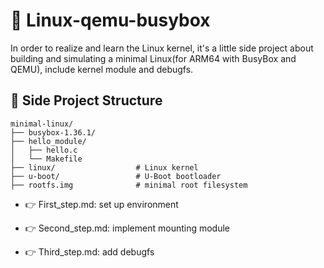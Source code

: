 # 🐧 Linux-qemu-busybox
In order to realize and learn the Linux kernel, it's a little side project about building and simulating a minimal Linux(for ARM64 with BusyBox and QEMU), include kernel module and debugfs.

## 📁 Side Project Structure

```text
minimal-linux/
├── busybox-1.36.1/
├── hello_module/
│   ├── hello.c
│   └── Makefile
├── linux/                  # Linux kernel
├── u-boot/                 # U-Boot bootloader
├── rootfs.img              # minimal root filesystem
```
- 👉 First_step.md: set up environment

- 👉 Second_step.md: implement mounting module

- 👉 Third_step.md: add debugfs

